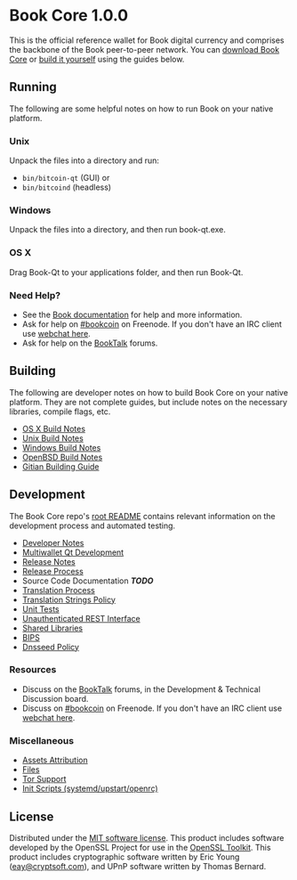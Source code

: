 Book Core 1.0.0
=====================

This is the official reference wallet for Book digital currency and comprises the backbone of the Book peer-to-peer network. You can [download Book Core](https://bookcoin.io) or [build it yourself](#building) using the guides below.

Running
---------------------
The following are some helpful notes on how to run Book on your native platform.

### Unix

Unpack the files into a directory and run:

- `bin/bitcoin-qt` (GUI) or
- `bin/bitcoind` (headless)

### Windows

Unpack the files into a directory, and then run book-qt.exe.

### OS X

Drag Book-Qt to your applications folder, and then run Book-Qt.

### Need Help?

* See the [Book documentation](https://bookcoin.atlassian.net/wiki/display/DOC)
for help and more information.
* Ask for help on [#bookcoin](http://webchat.freenode.net?channels=bookcoin) on Freenode. If you don't have an IRC client use [webchat here](http://webchat.freenode.net?channels=bookcoin).
* Ask for help on the [BookTalk](https://booktalk.org/) forums.

Building
---------------------
The following are developer notes on how to build Book Core on your native platform. They are not complete guides, but include notes on the necessary libraries, compile flags, etc.

- [OS X Build Notes](build-osx.md)
- [Unix Build Notes](build-unix.md)
- [Windows Build Notes](build-windows.md)
- [OpenBSD Build Notes](build-openbsd.md)
- [Gitian Building Guide](gitian-building.md)

Development
---------------------
The Book Core repo's [root README](/README.md) contains relevant information on the development process and automated testing.

- [Developer Notes](developer-notes.md)
- [Multiwallet Qt Development](multiwallet-qt.md)
- [Release Notes](release-notes.md)
- [Release Process](release-process.md)
- Source Code Documentation ***TODO***
- [Translation Process](translation_process.md)
- [Translation Strings Policy](translation_strings_policy.md)
- [Unit Tests](unit-tests.md)
- [Unauthenticated REST Interface](REST-interface.md)
- [Shared Libraries](shared-libraries.md)
- [BIPS](bips.md)
- [Dnsseed Policy](dnsseed-policy.md)

### Resources
* Discuss on the [BookTalk](https://booktalk.org/) forums, in the Development & Technical Discussion board.
* Discuss on [#bookcoin](http://webchat.freenode.net/?channels=bookcoin) on Freenode. If you don't have an IRC client use [webchat here](http://webchat.freenode.net/?channels=bookcoin).

### Miscellaneous
- [Assets Attribution](assets-attribution.md)
- [Files](files.md)
- [Tor Support](tor.md)
- [Init Scripts (systemd/upstart/openrc)](init.md)

License
---------------------
Distributed under the [MIT software license](http://www.opensource.org/licenses/mit-license.php).
This product includes software developed by the OpenSSL Project for use in the [OpenSSL Toolkit](https://www.openssl.org/). This product includes
cryptographic software written by Eric Young ([eay@cryptsoft.com](mailto:eay@cryptsoft.com)), and UPnP software written by Thomas Bernard.
